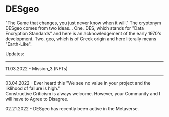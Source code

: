 # DESgeo
"The Game that changes, you just never know when it will."  The cryptonym DESgeo comes from two ideas... One. DES, which stands for "Data Encryption Standards" and here is an acknowledgement of the early 1970's development.  Two. geo, which is of Greek origin and here literally means "Earth-Like".


Updates:

---
11.03.2022 - Mission_3 (NFTs)

---
03.04.2022 - Ever heard this "We see no value in your project and the liklihood of failure is high."  
Constructive Criticism is always welcome. However, your Community and I will have to Agree to Disagree.

02.21.2022 - DESgeo has recently been active in the Metaverse.  
